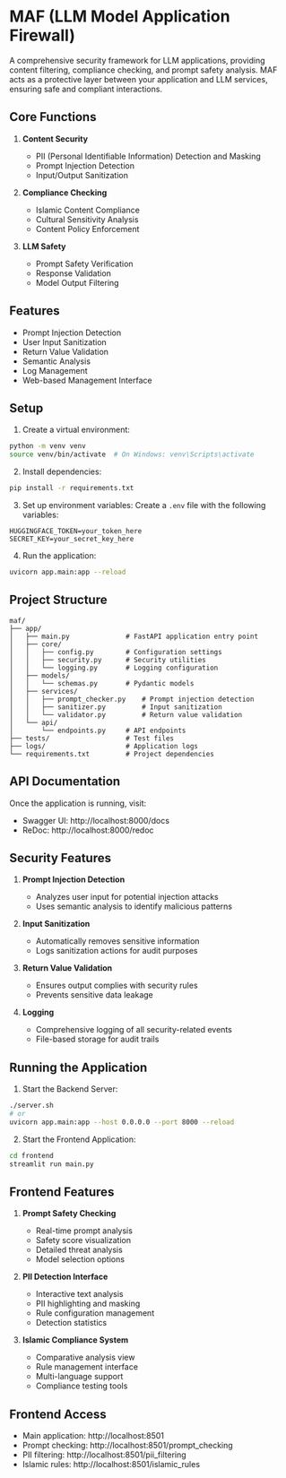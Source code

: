 # MAF (LLM Model Application Firewall)

A comprehensive security framework for LLM applications, providing content filtering, compliance checking, and prompt safety analysis. MAF acts as a protective layer between your application and LLM services, ensuring safe and compliant interactions.

## Core Functions

1. **Content Security**
   - PII (Personal Identifiable Information) Detection and Masking
   - Prompt Injection Detection
   - Input/Output Sanitization

2. **Compliance Checking**
   - Islamic Content Compliance
   - Cultural Sensitivity Analysis
   - Content Policy Enforcement

3. **LLM Safety**
   - Prompt Safety Verification
   - Response Validation
   - Model Output Filtering

## Features

- Prompt Injection Detection
- User Input Sanitization
- Return Value Validation
- Semantic Analysis
- Log Management
- Web-based Management Interface

## Setup

1. Create a virtual environment:
```bash
python -m venv venv
source venv/bin/activate  # On Windows: venv\Scripts\activate
```

2. Install dependencies:
```bash
pip install -r requirements.txt
```

3. Set up environment variables:
Create a `.env` file with the following variables:
```
HUGGINGFACE_TOKEN=your_token_here
SECRET_KEY=your_secret_key_here
```

4. Run the application:
```bash
uvicorn app.main:app --reload
```

## Project Structure

```
maf/
├── app/
│   ├── main.py              # FastAPI application entry point
│   ├── core/
│   │   ├── config.py        # Configuration settings
│   │   ├── security.py      # Security utilities
│   │   └── logging.py       # Logging configuration
│   ├── models/
│   │   └── schemas.py       # Pydantic models
│   ├── services/
│   │   ├── prompt_checker.py    # Prompt injection detection
│   │   ├── sanitizer.py         # Input sanitization
│   │   └── validator.py         # Return value validation
│   └── api/
│       └── endpoints.py     # API endpoints
├── tests/                   # Test files
├── logs/                    # Application logs
└── requirements.txt         # Project dependencies
```

## API Documentation

Once the application is running, visit:
- Swagger UI: http://localhost:8000/docs
- ReDoc: http://localhost:8000/redoc

## Security Features

1. **Prompt Injection Detection**
   - Analyzes user input for potential injection attacks
   - Uses semantic analysis to identify malicious patterns

2. **Input Sanitization**
   - Automatically removes sensitive information
   - Logs sanitization actions for audit purposes

3. **Return Value Validation**
   - Ensures output complies with security rules
   - Prevents sensitive data leakage

4. **Logging**
   - Comprehensive logging of all security-related events
   - File-based storage for audit trails

## Running the Application

1. Start the Backend Server:
```bash
./server.sh
# or
uvicorn app.main:app --host 0.0.0.0 --port 8000 --reload
```

2. Start the Frontend Application:
```bash
cd frontend
streamlit run main.py
```

## Frontend Features

1. **Prompt Safety Checking**
   - Real-time prompt analysis
   - Safety score visualization
   - Detailed threat analysis
   - Model selection options

2. **PII Detection Interface**
   - Interactive text analysis
   - PII highlighting and masking
   - Rule configuration management
   - Detection statistics

3. **Islamic Compliance System**
   - Comparative analysis view
   - Rule management interface
   - Multi-language support
   - Compliance testing tools

## Frontend Access

- Main application: http://localhost:8501
- Prompt checking: http://localhost:8501/prompt_checking
- PII filtering: http://localhost:8501/pii_filtering
- Islamic rules: http://localhost:8501/islamic_rules 